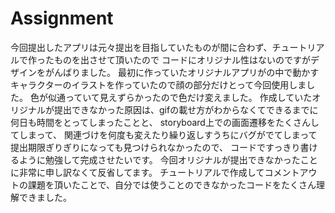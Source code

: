 # Assignment

今回提出したアプリは元々提出を目指していたものが間に合わず、チュートリアルで作ったものを出させて頂いたので
コードにオリジナル性はないのですがデザインをがんばりました。
最初に作っていたオリジナルアプリがの中で動かすキャラクターのイラストを作っていたので顔の部分だけとって今回使用しました。
色が似通っていて見えずらかったので色だけ変えました。
作成していたオリジナルが提出できなかった原因は、gifの載せ方がわからなくてできるまでに何日も時間をとってしまったことと、
storyboard上での画面遷移をたくさんしてしまって、
関連づけを何度も変えたり繰り返しすうちにバグがでてしまって提出期限ぎりぎりになっても見つけられなかったので、
コードですっきり書けるように勉強して完成させたいです。
今回オリジナルが提出できなかったことに非常に申し訳なくて反省してます。
チュートリアルで作成してコメントアウトの課題を頂いたことで、自分では使うことのできなかったコードをたくさん理解できました。
